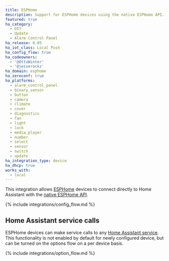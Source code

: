 ```yaml
---
title: ESPHome
description: Support for ESPHome devices using the native ESPHome API.
featured: true
ha_category:
  - DIY
  - Update
  - Alarm Control Panel
ha_release: 0.85
ha_iot_class: Local Push
ha_config_flow: true
ha_codeowners:
  - '@OttoWinter'
  - '@jesserockz'
ha_domain: esphome
ha_zeroconf: true
ha_platforms:
  - alarm_control_panel
  - binary_sensor
  - button
  - camera
  - climate
  - cover
  - diagnostics
  - fan
  - light
  - lock
  - media_player
  - number
  - select
  - sensor
  - switch
  - update
ha_integration_type: device
ha_dhcp: true
works_with:
  - local
---
```


This integration allows [ESPHome](https://esphome.io) devices to connect directly to Home Assistant with the [native ESPHome API](https://esphome.io/components/api.html).

{% include integrations/config_flow.md %}

## Home Assistant service calls

ESPHome devices can make service calls to any [Home Assistant service](https://esphome.io/components/api.html#homeassistant-service-action). This functionality is not enabled by default for newly configured device, but can be turned on the options flow on a per device basis.

{% include integrations/option_flow.md %}
